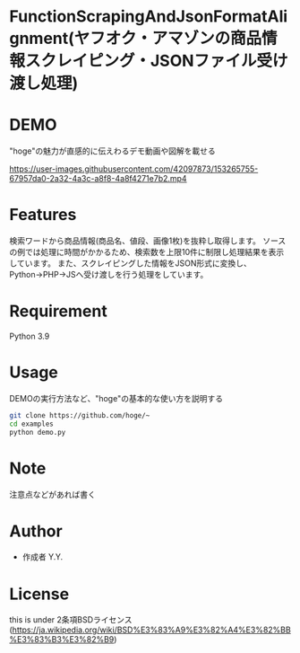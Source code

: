 # FunctionScrapingAndJsonFormatAlignment(ヤフオク・アマゾンの商品情報スクレイピング・JSONファイル受け渡し処理)

# DEMO

"hoge"の魅力が直感的に伝えわるデモ動画や図解を載せる

https://user-images.githubusercontent.com/42097873/153265755-67957da0-2a32-4a3c-a8f8-4a8f4271e7b2.mp4

# Features
検索ワードから商品情報(商品名、値段、画像1枚)を抜粋し取得します。
ソースの例では処理に時間がかかるため、検索数を上限10件に制限し処理結果を表示しています。
また、スクレイピングした情報をJSON形式に変換し、Python→PHP→JSへ受け渡しを行う処理をしています。

# Requirement
Python 3.9

# Usage

DEMOの実行方法など、"hoge"の基本的な使い方を説明する

```bash
git clone https://github.com/hoge/~
cd examples
python demo.py
```

# Note

注意点などがあれば書く

# Author
* 作成者 Y.Y.

# License
this is under 2条項BSDライセンス(https://ja.wikipedia.org/wiki/BSD%E3%83%A9%E3%82%A4%E3%82%BB%E3%83%B3%E3%82%B9)
